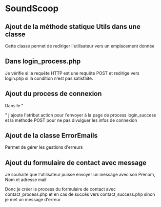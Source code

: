 # SoundScoop

## Ajout de la méthode statique Utils dans une classe
Cette classe permet de rediriger l'utilisateur vers un emplacement donnée

## Dans login_process.php
Je vérifie si la requête HTTP est une requête POST et redirige vers login.php si la condition n'est pas satisfaite.

## Ajout du process de connexion
Dans le "<form>" j'ajoute l'atribut action pour l'envoyer à la page de process login_success et la méthode POST pour ne pas divulguer les infos de connexion

## Ajout de la classe ErrorEmails
Permet de gérer les gestions d'erreurs

## Ajout du formulaire de contact avec message
Je souhaite que l'utilisateur puisse envoyer un message avec son Prénom, Nom et adresse mail

Donc je créer le process du formulaire de contact avec contact_process.php et en cas de succés vers contact_success.php sinon je met un message d'erreur
